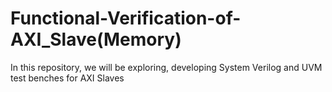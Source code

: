 # Functional-Verification-of-AXI_Slave(Memory)
In this repository, we will be exploring, developing System Verilog and UVM test benches for AXI Slaves


